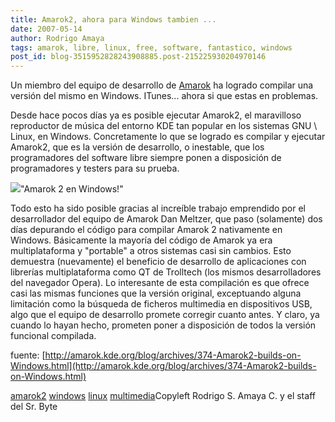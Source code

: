 ```yaml
---
title: Amarok2, ahora para Windows tambien ...
date: 2007-05-14
author: Rodrigo Amaya
tags: amarok, libre, linux, free, software, fantastico, windows
post_id: blog-3515952828243908885.post-215225930204970146
---
```


Un miembro del equipo de desarrollo de [Amarok](http://srbyte.blogspot.com/2007/03/amarok-rocks.html) ha logrado
      compilar una versión del mismo en Windows. ITunes... ahora si que estas en problemas.

Desde hace pocos días ya es posible ejecutar Amarok2, el maravilloso reproductor de música del entorno KDE
      tan popular en los sistemas GNU \ Linux, en Windows. Concretamente lo que se logrado es
      compilar y ejecutar Amarok2, que es la versión de desarrollo, o inestable, que los
      programadores del software libre siempre ponen a disposición de programadores y testers para
      su prueba.

[![](http://bp0.blogger.com/_ayvorITawE4/RkiEM0K335I/AAAAAAAAAWw/9gmkiEaVrN0/s400/amarok_win1.jpg)](http://bp0.blogger.com/_ayvorITawE4/RkiEM0K335I/AAAAAAAAAWw/9gmkiEaVrN0/s1600-h/amarok_win1.jpg)"Amarok 2 en
      Windows!"

Todo esto ha sido posible gracias
      al increíble trabajo emprendido por el desarrollador del equipo de Amarok Dan Meltzer, que
      paso (solamente) dos días depurando el código para compilar Amarok 2 nativamente en Windows.
      Básicamente la mayoría del código de Amarok ya era multiplataforma y "portable" a otros
      sistemas casi sin cambios. Esto demuestra (nuevamente) el beneficio de desarrollo de
      aplicaciones con librerías multiplataforma como QT de Trolltech (los mismos desarrolladores
      del navegador Opera).
Lo interesante de esta compilación es que ofrece casi las
      mismas funciones que la versión original, exceptuando alguna limitación como la búsqueda de
      ficheros multimedia en dispositivos USB, algo que el equipo de desarrollo promete corregir
      cuanto antes.
Y claro, ya cuando lo hayan hecho, prometen poner a disposición de
      todos la versión funcional compilada.

fuente: [http://amarok.kde.org/blog/archives/374-Amarok2-builds-on-Windows.html](http://amarok.kde.org/blog/archives/374-Amarok2-builds-on-Windows.html)

[amarok2](http://www.blogalaxia.com/tags/amarok2) [windows](http://www.blogalaxia.com/tags/windows) [linux](http://www.blogalaxia.com/tags/linux) [multimedia](http://www.blogalaxia.com/tags/multimedia)Copyleft Rodrigo S.
      Amaya C. y el staff del Sr. Byte